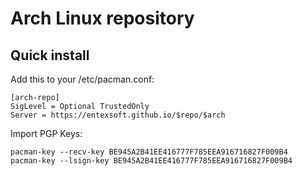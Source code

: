 # Arch Linux repository

## Quick install
Add this to your /etc/pacman.conf:

```
[arch-repo]
SigLevel = Optional TrustedOnly
Server = https://entexsoft.github.io/$repo/$arch
```

Import PGP Keys:

```
pacman-key --recv-key BE945A2B41EE416777F785EEA916716827F009B4
pacman-key --lsign-key BE945A2B41EE416777F785EEA916716827F009B4
```
